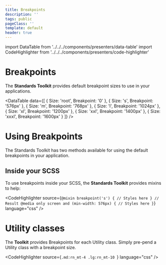 ```yaml
---
title: Breakpoints
description: ''
tags: public
pageClass: ''
template: default
header: true
---
```


import DataTable from '../../../components/presenters/data-table'
import CodeHighlighter from '../../../components/presenters/code-highlighter'

# Breakpoints

The **Standards Toolkit** provides default breakpoint sizes to use in your applications.

<DataTable data={[
  {
    Size: 'root',
    Breakpoint: '0'
  },
  {
    Size: 's',
    Breakpoint: '576px'
  },
  {
    Size: 'm',
    Breakpoint: '768px'
  },
  {
    Size: 'l',
    Breakpoint: '1024px'
  },
  {
    Size: 'xl',
    Breakpoint: '1200px'
  },
  {
    Size: 'xxl',
    Breakpoint: '1400px'
  },
  {
    Size: 'xxxl',
    Breakpoint: '1600px'
  }
]} />

# Using Breakpoints

The Standards Toolkit has two methods available for using the default breakpoints in your application.

## Inside your SCSS

To use breakpoints inside your SCSS, the **Standards Toolkit** provides mixins to help:

<CodeHighlighter 
source={`@mixin breakpoint('s') {
  // Styles here
}
// Result
@media only screen and (min-width: 576px) {
  // Styles here
}`} language="css"
/>


# Utility classes

The **Toolkit** provides Breakpoints for each Utility class. Simply pre-pend a Utility class with a breakpoint size.

<CodeHighlighter 
source={`.md:rn_mt-4
.lg:rn_mt-10
`} language="css"
/>
